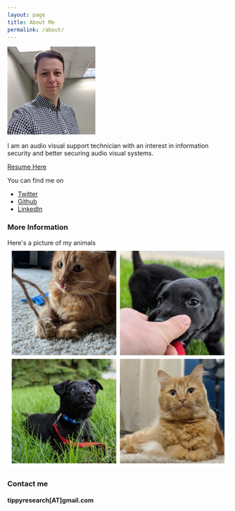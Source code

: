 ```yaml
---
layout: page
title: About Me
permalink: /about/
---
```

![alt text](https://github.com/AnthonyTippy/Images/blob/master/PROFILE.jpg?raw=true)

I am an audio visual support technician with an interest in information security and better securing audio visual systems.

[Resume Here](https://github.com/AnthonyTippy/Documents/blob/master/Resume%202020.pdf)

You can find me on
- [Twitter](https://twitter.com/Tibbbbz)
- [Github](https://github.com/AnthonyTippy)
- [LinkedIn](https://www.linkedin.com/in/anthony-tippy-05bb96140)




### More Information

Here's a picture of my animals
![](https://github.com/AnthonyTippy/Images/blob/master/20190610_081514-COLLAGE.jpg?raw=true)

### Contact me

#### tippyresearch[AT]gmail.com
